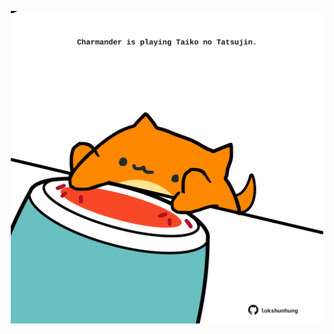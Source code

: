 <!-- built at 12/10/2021, 03:02:04 UTC -->
<p align="center">
  <img width="500" height="500" src="./ReadmeImage.svg">
</p>
